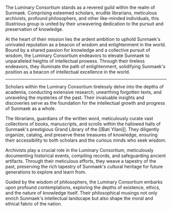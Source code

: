 The Luminary Consortium stands as a revered guild within the realm of Sunmaek. Comprising esteemed scholars, erudite librarians, meticulous archivists, profound philosophers, and other like-minded individuals, this illustrious group is united by their unwavering dedication to the pursuit and preservation of knowledge.

At the heart of their mission lies the ardent ambition to uphold Sunmaek's unrivaled reputation as a beacon of wisdom and enlightenment in the world. Bound by a shared passion for knowledge and a collective pursuit of wisdom, the Luminary Consortium endeavors to elevate Sunmaek to unparalleled heights of intellectual prowess. Through their tireless endeavors, they illuminate the path of enlightenment, solidifying Sunmaek's position as a beacon of intellectual excellence in the world.

---

Scholars within the Luminary Consortium tirelessly delve into the depths of academia, conducting extensive research, unearthing forgotten texts, and unraveling the mysteries of the past. Their invaluable insights and discoveries serve as the foundation for the intellectual growth and progress of Sunmaek as a whole.

The librarians, guardians of the written word, meticulously curate vast collections of books, manuscripts, and scrolls within the hallowed halls of Sunmaek's prestigious Grand Library of the [[Bati Yilani]]. They diligently organize, catalog, and preserve these treasures of knowledge, ensuring their accessibility to both scholars and the curious minds who seek wisdom.

Archivists play a crucial role in the Luminary Consortium, meticulously documenting historical events, compiling records, and safeguarding ancient artifacts. Through their meticulous efforts, they weave a tapestry of the past, preserving the rich tapestry of Sunmaek's cultural heritage for future generations to explore and learn from.

Guided by the wisdom of philosophers, the Luminary Consortium embarks upon profound contemplations, exploring the depths of existence, ethics, and the nature of knowledge itself. Their philosophical musings not only enrich Sunmaek's intellectual landscape but also shape the moral and ethical fabric of the nation.
